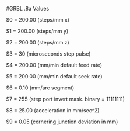 #GRBL .8a Values

$0 = 200.00 (steps/mm x)

$1 = 200.00 (steps/mm y)

$2 = 200.00 (steps/mm z)

$3 = 30 (microseconds step pulse)

$4 = 200.00 (mm/min default feed rate)

$5 = 200.00 (mm/min default seek rate)

$6 = 0.10 (mm/arc segment)

$7 = 255 (step port invert mask. binary = 11111111)

$8 = 25.00 (acceleration in mm/sec^2)

$9 = 0.05 (cornering junction deviation in mm)
